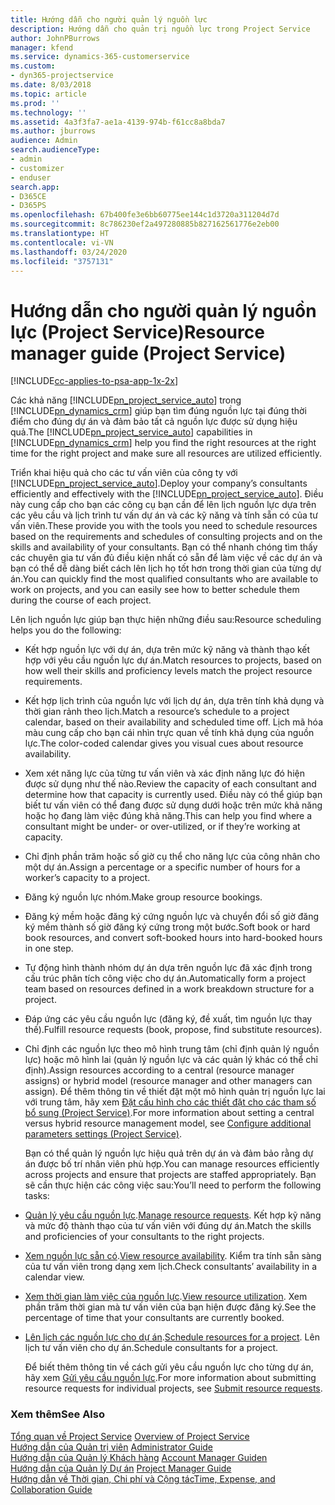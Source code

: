 ```yaml
---
title: Hướng dẫn cho người quản lý nguồn lực
description: Hướng dẫn cho quản trị nguồn lực trong Project Service
author: JohnPBurrows
manager: kfend
ms.service: dynamics-365-customerservice
ms.custom:
- dyn365-projectservice
ms.date: 8/03/2018
ms.topic: article
ms.prod: ''
ms.technology: ''
ms.assetid: 4a3f3fa7-ae1a-4139-974b-f61cc8a8bda7
ms.author: jburrows
audience: Admin
search.audienceType:
- admin
- customizer
- enduser
search.app:
- D365CE
- D365PS
ms.openlocfilehash: 67b400fe3e6bb60775ee144c1d3720a311204d7d
ms.sourcegitcommit: 8c786230ef2a497280885b827162561776e2eb00
ms.translationtype: HT
ms.contentlocale: vi-VN
ms.lasthandoff: 03/24/2020
ms.locfileid: "3757131"
---
```

# <a name="resource-manager-guide-project-service"></a><span data-ttu-id="36bcd-103">Hướng dẫn cho người quản lý nguồn lực (Project Service)</span><span class="sxs-lookup"><span data-stu-id="36bcd-103">Resource manager guide (Project Service)</span></span>

[!INCLUDE[cc-applies-to-psa-app-1x-2x](../includes/cc-applies-to-psa-app-1x-2x.md)]

<span data-ttu-id="36bcd-104">Các khả năng [!INCLUDE[pn_project_service_auto](../includes/pn-project-service-auto.md)] trong [!INCLUDE[pn_dynamics_crm](../includes/pn-dynamics-crm.md)] giúp bạn tìm đúng nguồn lực tại đúng thời điểm cho đúng dự án và đảm bảo tất cả nguồn lực được sử dụng hiệu quả.</span><span class="sxs-lookup"><span data-stu-id="36bcd-104">The [!INCLUDE[pn_project_service_auto](../includes/pn-project-service-auto.md)] capabilities in [!INCLUDE[pn_dynamics_crm](../includes/pn-dynamics-crm.md)] help you find the right resources at the right time for the right project and make sure all resources are utilized efficiently.</span></span>  
  
 <span data-ttu-id="36bcd-105">Triển khai hiệu quả cho các tư vấn viên của công ty với [!INCLUDE[pn_project_service_auto](../includes/pn-project-service-auto.md)].</span><span class="sxs-lookup"><span data-stu-id="36bcd-105">Deploy your company’s consultants efficiently and effectively with the [!INCLUDE[pn_project_service_auto](../includes/pn-project-service-auto.md)].</span></span> <span data-ttu-id="36bcd-106">Điều này cung cấp cho bạn các công cụ bạn cần để lên lịch nguồn lực dựa trên các yêu cầu và lịch trình tư vấn dự án và các kỹ năng và tính sẵn có của tư vấn viên.</span><span class="sxs-lookup"><span data-stu-id="36bcd-106">These provide you with the tools you need to schedule resources based on the requirements and schedules of consulting projects and on the skills and availability of your consultants.</span></span> <span data-ttu-id="36bcd-107">Bạn có thể nhanh chóng tìm thấy các chuyên gia tư vấn đủ điều kiện nhất có sẵn để làm việc về các dự án và bạn có thể dễ dàng biết cách lên lịch họ tốt hơn trong thời gian của từng dự án.</span><span class="sxs-lookup"><span data-stu-id="36bcd-107">You can quickly find the most qualified consultants who are available to work on projects, and you can easily see how to better schedule them during the course of each project.</span></span>  
  
 <span data-ttu-id="36bcd-108">Lên lịch nguồn lực giúp bạn thực hiện những điều sau:</span><span class="sxs-lookup"><span data-stu-id="36bcd-108">Resource scheduling helps you do the following:</span></span>  
  
- <span data-ttu-id="36bcd-109">Kết hợp nguồn lực với dự án, dựa trên mức kỹ năng và thành thạo kết hợp với yêu cầu nguồn lực dự án.</span><span class="sxs-lookup"><span data-stu-id="36bcd-109">Match resources to projects, based on how well their skills and proficiency levels match the project resource requirements.</span></span>  
  
- <span data-ttu-id="36bcd-110">Kết hợp lịch trình của nguồn lực với lịch dự án, dựa trên tính khả dụng và thời gian rảnh theo lịch.</span><span class="sxs-lookup"><span data-stu-id="36bcd-110">Match a resource’s schedule to a project calendar, based on their availability and scheduled time off.</span></span> <span data-ttu-id="36bcd-111">Lịch mã hóa màu cung cấp cho bạn cái nhìn trực quan về tính khả dụng của nguồn lực.</span><span class="sxs-lookup"><span data-stu-id="36bcd-111">The color-coded calendar gives you visual cues about resource availability.</span></span>  
  
- <span data-ttu-id="36bcd-112">Xem xét năng lực của từng tư vấn viên và xác định năng lực đó hiện được sử dụng như thế nào.</span><span class="sxs-lookup"><span data-stu-id="36bcd-112">Review the capacity of each consultant and determine how that capacity is currently used.</span></span> <span data-ttu-id="36bcd-113">Điều này có thể giúp bạn biết tư vấn viên có thể đang được sử dụng dưới hoặc trên mức khả năng hoặc họ đang làm việc đúng khả năng.</span><span class="sxs-lookup"><span data-stu-id="36bcd-113">This can help you find where a consultant might be under- or over-utilized, or if they’re working at capacity.</span></span>  
  
- <span data-ttu-id="36bcd-114">Chỉ định phần trăm hoặc số giờ cụ thể cho năng lực của công nhân cho một dự án.</span><span class="sxs-lookup"><span data-stu-id="36bcd-114">Assign a percentage or a specific number of hours for a worker’s capacity to a project.</span></span>  
  
- <span data-ttu-id="36bcd-115">Đăng ký nguồn lực nhóm.</span><span class="sxs-lookup"><span data-stu-id="36bcd-115">Make group resource bookings.</span></span>  
  
- <span data-ttu-id="36bcd-116">Đăng ký mềm hoặc đăng ký cứng nguồn lực và chuyển đổi số giờ đăng ký mềm thành số giờ đăng ký cứng trong một bước.</span><span class="sxs-lookup"><span data-stu-id="36bcd-116">Soft book or hard book resources, and convert soft-booked hours into hard-booked hours in one step.</span></span>  
  
- <span data-ttu-id="36bcd-117">Tự động hình thành nhóm dự án dựa trên nguồn lực đã xác định trong cấu trúc phân tích công việc cho dự án.</span><span class="sxs-lookup"><span data-stu-id="36bcd-117">Automatically form a project team based on resources defined in a work breakdown structure for a project.</span></span>  
  
- <span data-ttu-id="36bcd-118">Đáp ứng các yêu cầu nguồn lực (đăng ký, đề xuất, tìm nguồn lực thay thế).</span><span class="sxs-lookup"><span data-stu-id="36bcd-118">Fulfill resource requests (book, propose, find substitute resources).</span></span>  
  
- <span data-ttu-id="36bcd-119">Chỉ định các nguồn lực theo mô hình trung tâm (chỉ định quản lý nguồn lực) hoặc mô hình lai (quản lý nguồn lực và các quản lý khác có thể chỉ định).</span><span class="sxs-lookup"><span data-stu-id="36bcd-119">Assign resources according to a central (resource manager assigns) or hybrid model (resource manager and other managers can assign).</span></span> <span data-ttu-id="36bcd-120">Để thêm thông tin về thiết đặt một mô hình quản trị nguồn lực lai với trung tâm, hãy xem [Đặt cấu hình cho các thiết đặt cho các tham số bổ sung (Project Service)](../project-service/configure-additional-parameters-settings.md).</span><span class="sxs-lookup"><span data-stu-id="36bcd-120">For more information about setting a central versus hybrid resource management model, see [Configure additional parameters settings (Project Service)](../project-service/configure-additional-parameters-settings.md).</span></span>  
  
  <span data-ttu-id="36bcd-121">Bạn có thể quản lý nguồn lực hiệu quả trên dự án và đảm bảo rằng dự án được bố trí nhân viên phù hợp.</span><span class="sxs-lookup"><span data-stu-id="36bcd-121">You can manage resources efficiently across projects and ensure that projects are staffed appropriately.</span></span> <span data-ttu-id="36bcd-122">Bạn sẽ cần thực hiện các công việc sau:</span><span class="sxs-lookup"><span data-stu-id="36bcd-122">You’ll need to perform the following tasks:</span></span>  
  
- <span data-ttu-id="36bcd-123">[Quản lý yêu cầu nguồn lực](../project-service/manage-resource-requests.md).</span><span class="sxs-lookup"><span data-stu-id="36bcd-123">[Manage resource requests](../project-service/manage-resource-requests.md).</span></span> <span data-ttu-id="36bcd-124">Kết hợp kỹ năng và mức độ thành thạo của tư vấn viên với đúng dự án.</span><span class="sxs-lookup"><span data-stu-id="36bcd-124">Match the skills and proficiencies of your consultants to the right projects.</span></span>  
  
- <span data-ttu-id="36bcd-125">[Xem nguồn lực sẵn có](../project-service/view-resource-availability.md).</span><span class="sxs-lookup"><span data-stu-id="36bcd-125">[View resource availability](../project-service/view-resource-availability.md).</span></span> <span data-ttu-id="36bcd-126">Kiểm tra tính sẵn sàng của tư vấn viên trong dạng xem lịch.</span><span class="sxs-lookup"><span data-stu-id="36bcd-126">Check consultants’ availability in a calendar view.</span></span>  
  
- <span data-ttu-id="36bcd-127">[Xem thời gian làm việc của nguồn lực](../project-service/view-resource-utilization.md).</span><span class="sxs-lookup"><span data-stu-id="36bcd-127">[View resource utilization](../project-service/view-resource-utilization.md).</span></span> <span data-ttu-id="36bcd-128">Xem phần trăm thời gian mà tư vấn viên của bạn hiện được đăng ký.</span><span class="sxs-lookup"><span data-stu-id="36bcd-128">See the percentage of time that your consultants are currently booked.</span></span>  
  
- <span data-ttu-id="36bcd-129">[Lên lịch các nguồn lực cho dự án](../project-service/schedule-resources-project.md).</span><span class="sxs-lookup"><span data-stu-id="36bcd-129">[Schedule resources for a project](../project-service/schedule-resources-project.md).</span></span> <span data-ttu-id="36bcd-130">Lên lịch tư vấn viên cho dự án.</span><span class="sxs-lookup"><span data-stu-id="36bcd-130">Schedule consultants for a project.</span></span>  
  
  <span data-ttu-id="36bcd-131">Để biết thêm thông tin về cách gửi yêu cầu nguồn lực cho từng dự án, hãy xem [Gửi yêu cầu nguồn lực](../project-service/submit-resource-requests.md).</span><span class="sxs-lookup"><span data-stu-id="36bcd-131">For more information about submitting resource requests for individual projects, see [Submit resource requests](../project-service/submit-resource-requests.md).</span></span>  
  
### <a name="see-also"></a><span data-ttu-id="36bcd-132">Xem thêm</span><span class="sxs-lookup"><span data-stu-id="36bcd-132">See Also</span></span>  
 <span data-ttu-id="36bcd-133">[Tổng quan về Project Service](../project-service/overview.md) </span><span class="sxs-lookup"><span data-stu-id="36bcd-133">[Overview of Project Service](../project-service/overview.md) </span></span>  
 <span data-ttu-id="36bcd-134">[Hướng dẫn của Quản trị viên](../project-service/admin-guide.md) </span><span class="sxs-lookup"><span data-stu-id="36bcd-134">[Administrator Guide](../project-service/admin-guide.md) </span></span>  
 <span data-ttu-id="36bcd-135">[Hướng dẫn của Quản lý Khách hàng](../project-service/account-manager-guide.md) </span><span class="sxs-lookup"><span data-stu-id="36bcd-135">[Account Manager Guiden](../project-service/account-manager-guide.md) </span></span>  
 <span data-ttu-id="36bcd-136">[Hướng dẫn của Quản lý Dự án](../project-service/project-manager-guide.md) </span><span class="sxs-lookup"><span data-stu-id="36bcd-136">[Project Manager Guide](../project-service/project-manager-guide.md) </span></span>  
 [<span data-ttu-id="36bcd-137">Hướng dẫn về Thời gian, Chi phí và Cộng tác</span><span class="sxs-lookup"><span data-stu-id="36bcd-137">Time, Expense, and Collaboration Guide</span></span>](../project-service/time-expense-collaboration-guide.md)
